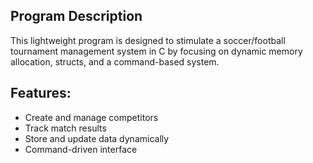 ## Program Description

This lightweight program is designed to stimulate a soccer/football tournament management system in C by focusing on dynamic memory allocation, structs, and a command-based system. 

## Features:
- Create and manage competitors 
- Track match results
- Store and update data dynamically
- Command-driven interface
